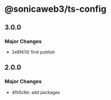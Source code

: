 # @sonicaweb3/ts-config

## 3.0.0

### Major Changes

- 2e6f47d: first publish

## 2.0.0

### Major Changes

- 4fb5c6e: add packages
